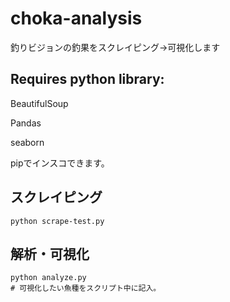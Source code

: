 # choka-analysis
釣りビジョンの釣果をスクレイピング→可視化します

## Requires python library:
BeautifulSoup

Pandas

seaborn

pipでインスコできます。

## スクレイピング
```
python scrape-test.py
```

## 解析・可視化
```
python analyze.py
# 可視化したい魚種をスクリプト中に記入。
```
